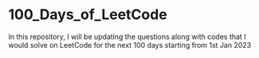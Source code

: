 # 100_Days_of_LeetCode
In this repository, I will be updating the questions along with codes that I would solve on LeetCode for the next 100 days starting from 1st Jan 2023
